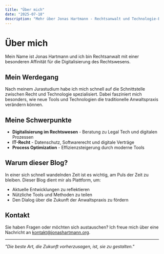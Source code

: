```yaml
---
title: "Über mich"
date: "2025-07-18"
description: "Mehr über Jonas Hartmann - Rechtsanwalt und Technologie-Enthusiast"
---
```


# Über mich

Mein Name ist Jonas Hartmann und ich bin Rechtsanwalt mit einer besonderen Affinität für die Digitalisierung des Rechtswesens.

## Mein Werdegang

Nach meinem Jurastudium habe ich mich schnell auf die Schnittstelle zwischen Recht und Technologie spezialisiert. Dabei fasziniert mich besonders, wie neue Tools und Technologien die traditionelle Anwaltspraxis verändern können.

## Meine Schwerpunkte

- **Digitalisierung im Rechtswesen** - Beratung zu Legal Tech und digitalen Prozessen
- **IT-Recht** - Datenschutz, Softwarerecht und digitale Verträge
- **Process Optimization** - Effizienzsteigerung durch moderne Tools

## Warum dieser Blog?

In einer sich schnell wandelnden Zeit ist es wichtig, am Puls der Zeit zu bleiben. Dieser Blog dient mir als Plattform, um:

- Aktuelle Entwicklungen zu reflektieren
- Nützliche Tools und Methoden zu teilen
- Den Dialog über die Zukunft der Anwaltspraxis zu fördern

## Kontakt

Sie haben Fragen oder möchten sich austauschen? Ich freue mich über eine Nachricht an [kontakt@jonashartmann.org](mailto:kontakt@jonashartmann.org).

---

*"Die beste Art, die Zukunft vorherzusagen, ist, sie zu gestalten."*